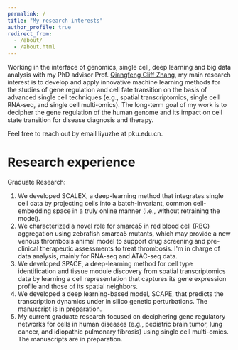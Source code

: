 ```yaml
---
permalink: /
title: "My research interests"
author_profile: true
redirect_from: 
  - /about/
  - /about.html
---
```


Working in the interface of genomics, single cell, deep learning and big data analysis with my PhD advisor Prof. [Qiangfeng Cliff Zhang](https://life.tsinghua.edu.cn/lifeen/info/1034/1075.htm), my main research interest is to develop and apply innovative machine learning methods for the studies of gene regulation and cell fate transition on the basis of advanced single cell techniques (e.g., spatial transcriptomics, single cell RNA-seq, and single cell multi-omics). The long-term goal of my work is to decipher the gene regulation of the human genome and its impact on cell state transition for disease diagnosis and therapy. 

Feel free to reach out by email liyuzhe at pku.edu.cn.

Research experience 
======
Graduate Research: 
1.	We developed SCALEX, a deep-learning method that integrates single cell data by projecting cells into a batch-invariant, common cell-embedding space in a truly online manner (i.e., without retraining the model). 
2.	We characterized a novel role for smarca5 in red blood cell (RBC) aggregation using zebrafish smarca5 mutants, which may provide a new venous thrombosis animal model to support drug screening and pre-clinical therapeutic assessments to treat thrombosis. I'm in charge of data analysis, mainly for RNA-seq and ATAC-seq data.
3.	We developed SPACE, a deep-learning method for cell type identification and tissue module discovery from spatial transcriptomics data by learning a cell representation that captures its gene expression profile and those of its spatial neighbors.
4.	We developed a deep learning-based model, SCAPE, that predicts the transcription dynamics under in silico genetic perturbations. The manuscript is in preparation.
5.	My current graduate research focused on deciphering gene regulatory networks for cells in human diseases (e.g., pediatric brain tumor, lung cancer, and idiopathic pulmonary fibrosis) using single cell multi-omics. The manuscripts are in preparation.
